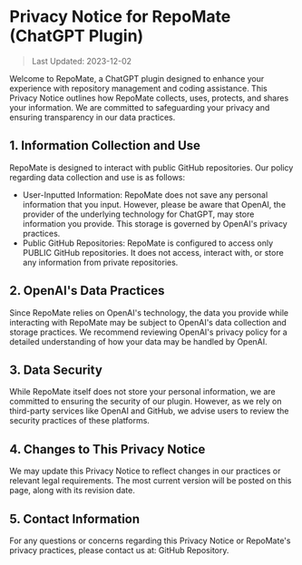 # Privacy Notice for RepoMate (ChatGPT Plugin)

> Last Updated: 2023-12-02

Welcome to RepoMate, a ChatGPT plugin designed to enhance your experience with repository management and coding assistance. This Privacy Notice outlines how RepoMate collects, uses, protects, and shares your information. We are committed to safeguarding your privacy and ensuring transparency in our data practices.

## 1. Information Collection and Use

RepoMate is designed to interact with public GitHub repositories. Our policy regarding data collection and use is as follows:

- User-Inputted Information: RepoMate does not save any personal information that you input. However, please be aware that OpenAI, the provider of the underlying technology for ChatGPT, may store information you provide. This storage is governed by OpenAI's privacy practices.
- Public GitHub Repositories: RepoMate is configured to access only PUBLIC GitHub repositories. It does not access, interact with, or store any information from private repositories.

## 2. OpenAI's Data Practices

Since RepoMate relies on OpenAI's technology, the data you provide while interacting with RepoMate may be subject to OpenAI's data collection and storage practices. We recommend reviewing OpenAI's privacy policy for a detailed understanding of how your data may be handled by OpenAI.

## 3. Data Security

While RepoMate itself does not store your personal information, we are committed to ensuring the security of our plugin. However, as we rely on third-party services like OpenAI and GitHub, we advise users to review the security practices of these platforms.

## 4. Changes to This Privacy Notice

We may update this Privacy Notice to reflect changes in our practices or relevant legal requirements. The most current version will be posted on this page, along with its revision date.

## 5. Contact Information

For any questions or concerns regarding this Privacy Notice or RepoMate's privacy practices, please contact us at: GitHub Repository.
